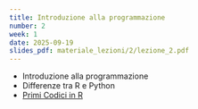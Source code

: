 ```yaml
---
title: Introduzione alla programmazione
number: 2
week: 1
date: 2025-09-19
slides_pdf: materiale_lezioni/2/lezione_2.pdf
---
```


- Introduzione alla programmazione
- Differenze tra R e Python
- [Primi Codici in R](../materiale_lezioni/2/lezione_2.R)